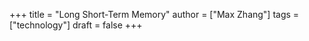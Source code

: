+++
title = "Long Short-Term Memory"
author = ["Max Zhang"]
tags = ["technology"]
draft = false
+++

